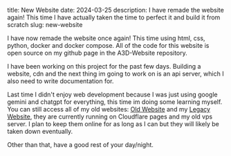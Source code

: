 title: New Website
date: 2024-03-25
description: I have remade the website again! This time I have actually taken the time to perfect it and build it from scratch
slug: new-website

I have now remade the website once again! This time using html, css, python, docker and docker compose. All of the code for this website is open source on my github page in the A3D-Website repository.

I have been working on this project for the past few days. Building a website, cdn and the next thing im going to work on is an api server, which I also need to write documentation for.

Last time I didn't enjoy web development because I was just using google gemini and chatgpt for everything, this time im doing some learning myself. You can still access all of my old websites: [Old Website](https://old.a3d.pro) and my [Legacy Website](https://legacy.a3d.pro), they are currently running on Cloudflare pages and my old vps server. I plan to keep them online for as long as I can but they will likely be taken down eventually.

Other than that, have a good rest of your day/night.